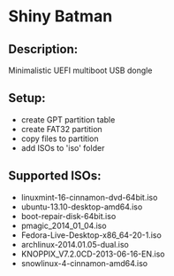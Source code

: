 Shiny Batman
==

Description:
--
Minimalistic UEFI multiboot USB dongle

Setup:
--
* create GPT partition table
* create FAT32 partition
* copy files to partition
* add ISOs to 'iso' folder

Supported ISOs:
--
* linuxmint-16-cinnamon-dvd-64bit.iso
* ubuntu-13.10-desktop-amd64.iso
* boot-repair-disk-64bit.iso
* pmagic_2014_01_04.iso
* Fedora-Live-Desktop-x86_64-20-1.iso
* archlinux-2014.01.05-dual.iso
* KNOPPIX_V7.2.0CD-2013-06-16-EN.iso
* snowlinux-4-cinnamon-amd64.iso